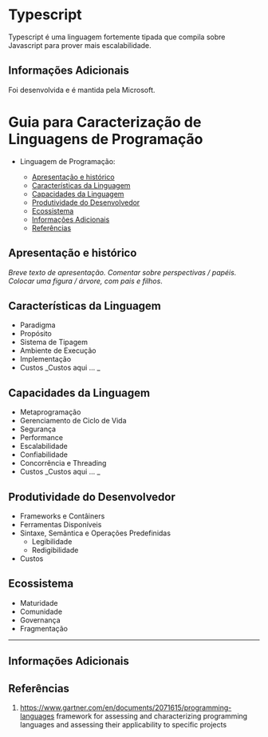# Typescript

Typescript é uma linguagem fortemente tipada que compila sobre Javascript para prover mais escalabilidade.

## Informações Adicionais

Foi desenvolvida e é mantida pela Microsoft.

<!--
Recomendações:
1. A
2. B

Contribuidores:
+ Kenia e Luiz
+ Mauricio Santiago, Gustavo Santos, Matheus Novais, Ivens Joris, Matheus Silva
+ Álvaro Souza Oliveira; Carlos Mosselman Cabral Neto; Thiago Vieira Souza Andrade; Caio Nery Matos Santos; Vanessa Machado Araújo
+ Daniel

Fontes:
+ Criação do TOC
  + [Table of contents generated with markdown-toc](http://ecotrust-canada.github.io/markdown-toc/)
---

-->

# Guia para Caracterização de Linguagens de Programação

- Linguagem de Programação: <nome>

  - [Apresentação e histórico](#apresenta--o-e-hist-rico)
  - [Características da Linguagem](#caracter-sticas-da-linguagem)
  - [Capacidades da Linguagem](#capacidades-da-linguagem)
  - [Produtividade do Desenvolvedor](#produtividade-do-desenvolvedor)
  - [Ecossistema](#ecossistema)
  - [Informações Adicionais](#informa--es-adicionais)
  - [Referências](#refer-ncias)

## Apresentação e histórico

_Breve texto de apresentação._
_Comentar sobre perspectivas / papéis._
_Colocar uma figura / árvore, com pais e filhos_.

## Características da Linguagem

- Paradigma
- Propósito
- Sistema de Tipagem
- Ambiente de Execução
- Implementação
- Custos
  _Custos aqui ... _

## Capacidades da Linguagem

- Metaprogramação
- Gerenciamento de Ciclo de Vida
- Segurança
- Performance
- Escalabilidade
- Confiabilidade
- Concorrência e Threading
- Custos
  _Custos aqui ... _

## Produtividade do Desenvolvedor

- Frameworks e Contâiners
- Ferramentas Disponíveis
- Sintaxe, Semântica e Operações Predefinidas
  - Legibilidade
  - Redigibilidade
- Custos

## Ecossistema

- Maturidade
- Comunidade
- Governança
- Fragmentação

---

## Informações Adicionais

## Referências

1. https://www.gartner.com/en/documents/2071615/programming-languages
   framework for assessing and characterizing programming languages and assessing their applicability to specific projects
